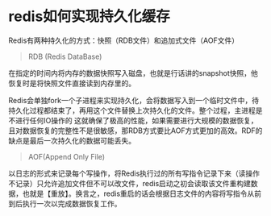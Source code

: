 # redis如何实现持久化缓存

Redis有两种持久化的方式：快照（RDB文件）和追加式文件（AOF文件）

> RDB (Redis DataBase)

在指定的时间内将内存的数据快照写入磁盘，也就是行话讲的snapshot快照，他恢复时是将快照文件直接读到内存里的。

Redis会单独fork一个子进程来实现持久化，会将数据写入到一个临时文件中，待持久化过程都结束了，再用这个文件替换上次持久化的文件。整个过程，主进程是不进行任何IO操作的 这就确保了极高的性能，如果需要进行大规模的数据恢复，且对数据恢复的完整性不是很敏感，那RDB方式要比AOF方式更加的高效。RDF的缺点是最后一次持久化的数据可能丢失。


> AOF(Append Only File)

以日志的形式来记录每个写操作，将Redis执行过的所有写指令记录下来（读操作不记录）只允许追加文件但不可以改文件，redis启动之初会读取该文件重构建数据，也就是【重放】。换言之，redis重启的话会根据日志文件的内容将写指令从前到后执行一次以完成数据恢复工作。

